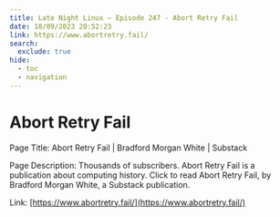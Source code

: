 ```yaml
---
title: Late Night Linux – Episode 247 - Abort Retry Fail
date: 18/09/2023 20:52:23
link: https://www.abortretry.fail/
search:
  exclude: true
hide:
  - toc
  - navigation
---
```


# Abort Retry Fail

Page Title: Abort Retry Fail | Bradford Morgan White | Substack

Page Description: Thousands of subscribers. Abort Retry Fail is a publication about computing history. Click to read Abort Retry Fail, by Bradford Morgan White, a Substack publication. 

Link: [https://www.abortretry.fail/](https://www.abortretry.fail/)